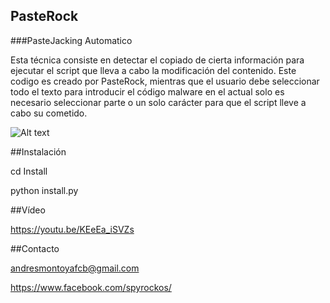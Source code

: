 ## PasteRock

###PasteJacking Automatico

Esta técnica consiste en detectar el copiado de cierta información 
para ejecutar el script que lleva a cabo la modificación del contenido. 
Este codigo es creado por PasteRock, 
mientras que el usuario debe seleccionar todo el texto para introducir el código malware 
en el actual solo es necesario seleccionar parte o un solo carácter para que el script lleve a cabo su cometido.

![Alt text](http://oi64.tinypic.com/abnly.jpg "Screenshot")

##Instalación

cd Install

python install.py

##Vídeo

https://youtu.be/KEeEa_iSVZs

##Contacto

andresmontoyafcb@gmail.com

https://www.facebook.com/spyrockos/
